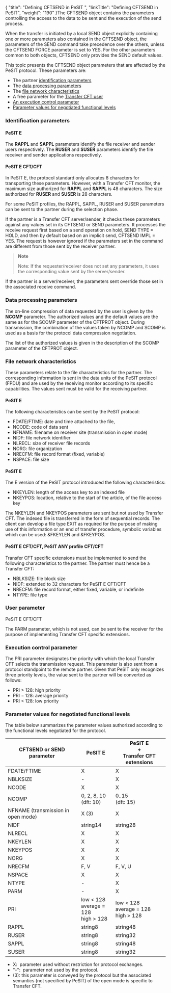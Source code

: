 {
    "title": "Defining CFTSEND in PeSIT ",
    "linkTitle": "Defining CFTSEND in PeSIT",
    "weight": "190"
}The CFTSEND object contains the parameters controlling the access to
the data to be sent and the execution of the send process.

When the transfer is initiated by a local SEND object explicitly containing
one or more parameters also contained in the CFTSEND object, the parameters
of the SEND command take precedence over the others, unless the CFTSEND
FORCE parameter is set to YES. For the other parameters common to both
objects, CFTSEND only provides the SEND default values.

This topic presents the CFTSEND
object parameters that are affected by the PeSIT protocol. These parameters
are:

- The partner [identification parameters](#Identification_parameters)
- The [data
    processing parameters](#Data_processing_parameters)
- The [file
    network characteristics](#File_network_characteristics)
- A free parameter
    for the [Transfer CFT user](#User_parameter)
- [An
    execution control parameter](#Execution_control_parameter)
- [Parameter
    values for negotiated functional levels](#Parameter_values_for_negotiated_functional_levels)

<span id="Identification_parameters"></span>

### Identification parameters

#### **PeSIT E**

The **RAPPL** and **SAPPL** parameters identify the file receiver
and sender users respectively. The **RUSER** and **SUSER** parameters
identify the file receiver and sender applications respectively.

#### **PeSIT E CFT/CFT**

In PeSIT E, the protocol standard only allocates 8 characters for transporting
these parameters. However, with a Transfer CFT monitor, the maximum size
authorized for **RAPPL** and **SAPPL** is 48 characters. The size
authorized for **RUSER** and **SUSER** is 28 characters.

For some PeSIT profiles, the RAPPL, SAPPL, RUSER and SUSER parameters
can be sent to the partner during the selection phase.

If the partner is a Transfer CFT server/sender,
it checks these parameters against any values set in its CFTSEND or SEND
parameters. It processes the receive request first based on a send operation
on hold, SEND TYPE = HOLD, and then by default based on an implicit send,
CFTSEND IMPL = YES. The request is however ignored if the parameters set
in the command are different from those sent by the receiver partner.

> **Note**
>
> Note: If the requester/receiver does
> not set any parameters, it uses the corresponding value sent by the server/sender.

If the partner is a server/receiver,
the parameters sent override those set in the associated receive command.

<span id="Data_processing_parameters"></span>

### Data processing parameters

The on-line compression of data requested by the user is given by the
**NCOMP** parameter. The authorized values and the default values are
the same as for the SCOMP parameter of the CFTPROT object. During transmission,
the combination of the values taken by NCOMP and SCOMP is used as a basis
for the protocol data compression negotiation.

The list of the authorized values is given in the description of the
SCOMP parameter of the CFTPROT object.

<span id="File_network_characteristics"></span>

### File network characteristics

These parameters relate to the file characteristics for the partner.
The corresponding information is sent in the data units of the PeSIT protocol
(FPDU) and are used by the receiving monitor according to its specific
capabilities. The values sent must be valid for the receiving partner.

#### PeSIT E

The following characteristics can be sent by the PeSIT protocol:

- FDATE/FTIME:
    date and time attached to the file,
- NCODE:
    code of data sent
- NFNAME:
    filename on receiver site (transmission in open mode)
- NIDF:
    file network identifier
- NLRECL:
    size of receiver file records
- NORG:
    file organization
- NRECFM:
    file record format (fixed, variable)
- NSPACE:
    file size

#### PeSIT E

The E version of the PeSIT protocol introduced the following characteristics:

- NKEYLEN:
    length of the access key to an indexed file
- NKEYPOS:
    location, relative to the start of the article, of the file access key

The NKEYLEN and NKEYPOS parameters are sent but not used by Transfer
CFT. The indexed file is transferred in the form of sequential records.
The client can develop a file type EXIT as required for the purpose of
making use of this information or an end of transfer procedure, symbolic
variables which can be used: &FKEYLEN and &FKEYPOS.

#### PeSIT E CFT/CFT, PeSIT ANY profile CFT/CFT

Transfer CFT specific extensions must be implemented to send the following
characteristics to the partner. The partner must hence be a Transfer CFT:

- NBLKSIZE:
    file block size
- NIDF:
    extended to 32 characters for PeSIT E CFT/CFT
- NRECFM:
    file record format, either fixed, variable, or indefinite
- NTYPE:
    file type

<span id="User_parameter"></span>

### User parameter

PeSIT E CFT/CFT

The PARM parameter, which is not used, can be sent to the receiver
for the purpose of implementing Transfer CFT specific extensions.

<span id="Execution_control_parameter"></span>

### Execution control parameter

The PRI parameter designates the priority with which the local
Transfer CFT selects the transmission request. This parameter is also sent
from a protocol standpoint to the remote partner. Given that PeSIT only
recognizes three priority levels, the value sent to the partner will be
converted as follows:

- PRI &gt; 128: high
    priority
- PRI = 128: average
    priority
- PRI &lt; 128: low
    priority

<span id="Parameter_values_for_negotiated_functional_levels"></span>

### Parameter values for negotiated functional levels

The table below summarizes the parameter values authorized according
to the functional levels negotiated for the protocol.


| CFTSEND or SEND parameter  | PeSIT E  | PeSIT E<br/> +<br/> Transfer CFT extensions  |
| --- | --- | --- |
| FDATE/FTIME  | X  | X  |
| NBLKSIZE  | -  | X  |
| NCODE  | X  | X  |
| NCOMP  | 0, 2, 8, 10<br /> (dft: 10)  | 0..15<br /> (dft: 15)  |
| NFNAME (transmission in open mode)  | X (3)  | X  |
| NIDF | string14  | string28  |
| NLRECL  | X  | X  |
| NKEYLEN  | X  | X  |
| NKEYPOS  | X  | X  |
| NORG | X  | X  |
| NRECFM  | F, V  | F, V, U  |
| NSPACE  | X  | X  |
| NTYPE  | -  | X  |
| PARM | -  | X  |
| PRI  | low &lt; 128<br /> average = 128<br /> high &gt; 128  | low &lt; 128<br /> average = 128<br /> high &gt; 128  |
| RAPPL  | string8  | string48  |
| RUSER  | string8  | string32 |
| SAPPL | string8  | string48  |
| SUSER  | string8  | string32 |


- X:  parameter
    used without restriction for protocol exchanges.
- "-":  parameter
    not used by the protocol.
- (3): this parameter is conveyed
    by the protocol but the associated semantics (not specified by PeSIT)
    of the open mode is specific to Transfer CFT.
